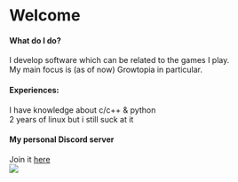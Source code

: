 # Welcome
#### What do I do?
I develop software which can be related to the games I play. </br>
My main focus is (as of now) Growtopia in particular.
#### Experiences:
I have knowledge about c/c++ & python </br>
2 years of linux but i still suck at it
#### My personal Discord server
Join it [here](https://discord.gg/myQ3s7DaKQ)
</br>
![](https://komarev.com/ghpvc/?username=mqhirr)
